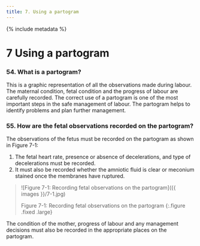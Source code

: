 ```yaml
---
title: 7. Using a partogram
---
```


{% include metadata %}

# **7** Using a partogram

### 54. What is a partogram? 

This is a graphic representation of all the observations made during labour. The maternal condition, fetal condition and the progress of labour are carefully recorded. The correct use of a partogram is one of the most important steps in the safe management of labour. The partogram helps to identify problems and plan further management. 

### 55. How are the fetal observations recorded on the partogram? 

The observations of the fetus must be recorded on the partogram as shown in Figure 7-1: 

1. The fetal heart rate, presence or absence of decelerations, and type of decelerations must be recorded.
2. It must also be recorded whether the amniotic fluid is clear or meconium stained once the membranes have ruptured.

> ![Figure 7-1: Recording fetal observations on the partogram]({{ images }}/7-1.jpg)
> 
> Figure 7-1: Recording fetal observations on the partogram
{:.figure .fixed .large}

The condition of the mother, progress of labour and any management decisions must also be recorded in the appropriate places on the partogram.